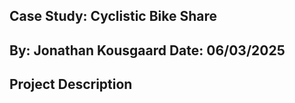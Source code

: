 **Case Study: Cyclistic Bike Share**
--------------------
By: Jonathan Kousgaard
Date: 06/03/2025
--------------------
**Project Description**
-----------------------------
